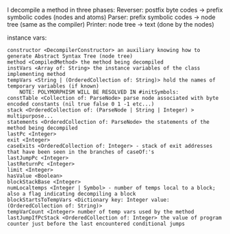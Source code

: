 I decompile a method in three phases:
	Reverser: postfix byte codes -> prefix symbolic codes (nodes and atoms)
	Parser: prefix symbolic codes -> node tree (same as the compiler)
	Printer: node tree -> text (done by the nodes)
	

instance vars:

	constructor <DecompilerConstructor> an auxiliary knowing how to generate Abstract Syntax Tree (node tree)
	method <CompiledMethod> the method being decompiled
	instVars <Array of: String> the instance variables of the class implementing method
	tempVars <String | (OrderedCollection of: String)> hold the names of temporary variables (if known)
		NOTE: POLYMORPHISM WILL BE RESOLVED IN #initSymbols:
	constTable <Collection of: ParseNode> parse node associated with byte encoded constants (nil true false 0 1 -1 etc...)
	stack <OrderedCollection of: (ParseNode | String | Integer) > multipurpose...
	statements <OrderedCollection of: ParseNode> the statements of the method being decompiled 
	lastPc <Integer>
	exit <Integer>
	caseExits <OrderedCollection of: Integer> - stack of exit addresses that have been seen in the branches of caseOf:'s
	lastJumpPc <Integer>
	lastReturnPc <Integer>
	limit <Integer>
	hasValue <Boolean>
	blockStackBase <Integer>
	numLocaltemps <Integer | Symbol> - number of temps local to a block; also a flag indicating decompiling a block
	blockStartsToTempVars <Dictionary key: Integer value: (OrderedCollection of: String)>
	tempVarCount <Integer> number of temp vars used by the method
	lastJumpIfPcStack <OrderedCollection of: Integer> the value of program counter just before the last encountered conditional jumps